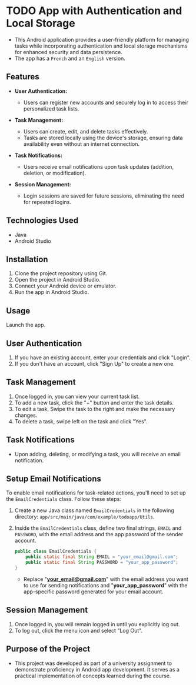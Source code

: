 # TODO App with Authentication and Local Storage

- This Android application provides a user-friendly platform for managing tasks while incorporating authentication and local storage mechanisms for enhanced security and data persistence.
- The app has a `French` and an `English` version.

## Features

- **User Authentication:**
  - Users can register new accounts and securely log in to access their personalized task lists.

- **Task Management:**

  - Users can create, edit, and delete tasks effectively.
  - Tasks are stored locally using the device's storage, ensuring data availability even without an internet connection.

- **Task Notifications:**

  - Users receive email notifications upon task updates (addition, deletion, or modification).

- **Session Management:**

  - Login sessions are saved for future sessions, eliminating the need for repeated logins.

## Technologies Used

- Java
- Android Studio

## Installation

1. Clone the project repository using Git.
2. Open the project in Android Studio.
3. Connect your Android device or emulator.
4. Run the app in Android Studio.

## Usage

Launch the app.

## User Authentication

1. If you have an existing account, enter your credentials and click "Login".
2. If you don't have an account, click "Sign Up" to create a new one.

## Task Management

1. Once logged in, you can view your current task list.
2. To add a new task, click the "+" button and enter the task details.
3. To edit a task, Swipe the task to the right and make the necessary changes.
4. To delete a task, swipe left on the task and click "Yes".

## Task Notifications

- Upon adding, deleting, or modifying a task, you will receive an email notification.

## Setup Email Notifications

To enable email notifications for task-related actions, you'll need to set up the `EmailCredentials` class. Follow these steps:

1. Create a new Java class named `EmailCredentials` in the following directory: `app/src/main/java/com/example/todoapp/Utils`.

2. Inside the `EmailCredentials` class, define two final strings, `EMAIL` and `PASSWORD`, with the email address and the app password of the sender account.

   ```java
   public class EmailCredentials {
       public static final String EMAIL = "your_email@gmail.com";
       public static final String PASSWORD = "your_app_password";
   }
   ```

   - Replace "**<your_email@gmail.com>**" with the email address you want to use for sending notifications and "**your_app_password**</ins>" with the app-specific password generated for your email account.

## Session Management

1. Once logged in, you will remain logged in until you explicitly log out.
2. To log out, click the menu icon and select "Log Out".

## Purpose of the Project

- This project was developed as part of a university assignment to demonstrate proficiency in Android app development. It serves as a practical implementation of concepts learned during the course.
